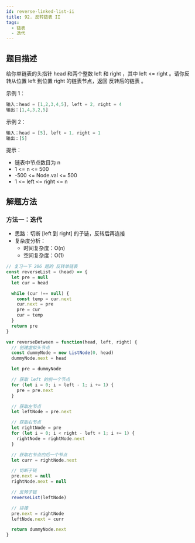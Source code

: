 ```yaml
---
id: reverse-linked-list-ii
title: 92. 反转链表 II
tags:
  - 链表
  - 迭代
---
```


## 题目描述

给你单链表的头指针 head 和两个整数 left 和 right ，其中 left <= right 。请你反转从位置 left 到位置 right 的链表节点，返回 反转后的链表 。

示例 1：

```js
输入：head = [1,2,3,4,5], left = 2, right = 4
输出：[1,4,3,2,5]
```

示例 2：

```js
输入：head = [5], left = 1, right = 1
输出：[5]
```

提示：

- 链表中节点数目为 n
- 1 <= n <= 500
- -500 <= Node.val <= 500
- 1 <= left <= right <= n

## 解题方法

### 方法一：迭代

- 思路：切断 [left 到 right] 的子链，反转后再连接
- 复杂度分析：
  - 时间复杂度：O(n)
  - 空间复杂度：O(1)

```js
// 复习一下 206 题的 反转单链表
const reverseList = (head) => {
  let pre = null
  let cur = head

  while (cur !== null) {
    const temp = cur.next
    cur.next = pre
    pre = cur
    cur = temp
  }
  return pre
}

var reverseBetween = function(head, left, right) {
  // 创建虚拟头节点
  const dummyNode = new ListNode(0, head)
  dummyNode.next = head

  let pre = dummyNode

  // 获取 left 的前一个节点
  for (let i = 0; i < left - 1; i += 1) {
    pre = pre.next
  }

  // 获取左节点
  let leftNode = pre.next

  // 获取右节点
  let rightNode = pre
  for (let i = 0; i < right - left + 1; i += 1) {
    rightNode = rightNode.next
  }

  // 获取右节点的后一个节点
  let curr = rightNode.next

  // 切断子链
  pre.next = null
  rightNode.next = null

  // 反转子链
  reverseList(leftNode)

  // 拼接
  pre.next = rightNode
  leftNode.next = curr

  return dummyNode.next
}
```
